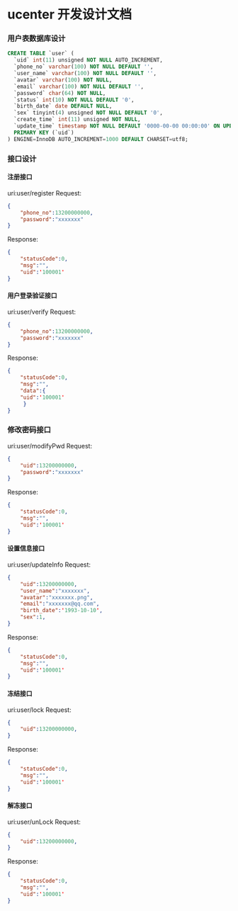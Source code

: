 # ucenter 开发设计文档
### 用户表数据库设计
``` sql
CREATE TABLE `user` (
  `uid` int(11) unsigned NOT NULL AUTO_INCREMENT,
  `phone_no` varchar(100) NOT NULL DEFAULT '',
  `user_name` varchar(100) NOT NULL DEFAULT '',
  `avatar` varchar(100) NOT NULL,
  `email` varchar(100) NOT NULL DEFAULT '',
  `password` char(64) NOT NULL,
  `status` int(10) NOT NULL DEFAULT '0',
  `birth_date` date DEFAULT NULL,
  `sex` tinyint(4) unsigned NOT NULL DEFAULT '0',
  `create_time` int(11) unsigned NOT NULL,
  `update_time` timestamp NOT NULL DEFAULT '0000-00-00 00:00:00' ON UPDATE CURRENT_TIMESTAMP,
  PRIMARY KEY (`uid`)
) ENGINE=InnoDB AUTO_INCREMENT=1000 DEFAULT CHARSET=utf8;
```
### 接口设计
#### 注册接口
uri:user/register
Request:
``` json
{
    "phone_no":13200000000,
    "password":"xxxxxxx"
}
```
Response:
``` json
{
    "statusCode":0,
    "msg":"",
    "uid":'100001'
}
```
#### 用户登录验证接口
uri:user/verify
Request:
``` json
{
    "phone_no":13200000000,
    "password":"xxxxxxx"
}
```
Response:
``` json
{
    "statusCode":0,
    "msg":"",
    "data":{
	"uid":'100001'
     }
}
```

### 修改密码接口
uri:user/modifyPwd
Request:
``` json
{
    "uid":13200000000,
    "password":"xxxxxxx"
}
```
Response:
``` json
{
    "statusCode":0,
    "msg":"",
    "uid":'100001'
}
```

#### 设置信息接口 
uri:user/updateInfo
Request:
``` json
{
    "uid":13200000000,
    "user_name":"xxxxxxx",
    "avatar":"xxxxxxx.png",
    "email":"xxxxxxx@qq.com",
    "birth_date":'1993-10-10',
    "sex":1,
}
```
Response:
``` json
{
    "statusCode":0,
    "msg":"",
    "uid":'100001'
}
```

#### 冻结接口
uri:user/lock
Request:
``` json
{
    "uid":13200000000,
}
```
Response:
``` json
{
    "statusCode":0,
    "msg":"",
    "uid":'100001'
}
```

#### 解冻接口
uri:user/unLock
Request:
``` json
{
    "uid":13200000000,
}
```
Response:
``` json
{
    "statusCode":0,
    "msg":"",
    "uid":'100001'
}
```


